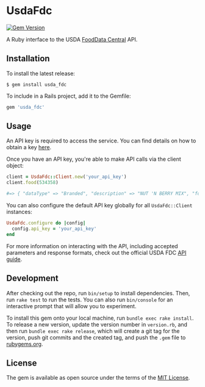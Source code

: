 # UsdaFdc

[![Gem Version](https://badge.fury.io/rb/usda_fdc.svg)](https://badge.fury.io/rb/usda_fdc)

A Ruby interface to the USDA [FoodData Central](https://fdc.nal.usda.gov) API.

## Installation

To install the latest release:

    $ gem install usda_fdc

To include in a Rails project, add it to the Gemfile:

```ruby
gem 'usda_fdc'
```

## Usage

An API key is required to access the service. You can find details on how to obtain a key [here](https://fdc.nal.usda.gov/api-guide.html#bkmk-3).

Once you have an API key, you're able to make API calls via the client object:

```ruby
client = UsdaFdc::Client.new('your_api_key')
client.food(534358)

#=> { "dataType" => "Branded", "description" => "NUT 'N BERRY MIX", "fdcId" => 534358, ... }
```

You can also configure the default API key globally for all `UsdaFdc::Client` instances:

```ruby
UsdaFdc.configure do |config|
  config.api_key = 'your_api_key'
end
```

For more information on interacting with the API, including accepted parameters and response formats, check out the official USDA FDC [API guide](https://fdc.nal.usda.gov/api-guide.html).

## Development

After checking out the repo, run `bin/setup` to install dependencies. Then, run `rake test` to run the tests. You can also run `bin/console` for an interactive prompt that will allow you to experiment.

To install this gem onto your local machine, run `bundle exec rake install`. To release a new version, update the version number in `version.rb`, and then run `bundle exec rake release`, which will create a git tag for the version, push git commits and the created tag, and push the `.gem` file to [rubygems.org](https://rubygems.org).

## License

The gem is available as open source under the terms of the [MIT License](https://opensource.org/licenses/MIT).
